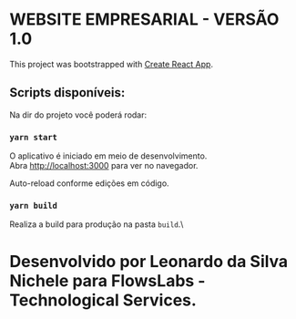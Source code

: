 # WEBSITE EMPRESARIAL - VERSÃO 1.0

This project was bootstrapped with [Create React App](https://github.com/facebook/create-react-app).

## Scripts disponíveis:

Na dir do projeto você poderá rodar:

### `yarn start`

O aplicativo é iniciado em meio de desenvolvimento.\
Abra [http://localhost:3000](http://localhost:3000) para ver no navegador.

Auto-reload conforme edições em código.

### `yarn build`

Realiza a build para produção na pasta `build`.\

# Desenvolvido por Leonardo da Silva Nichele para FlowsLabs - Technological Services.